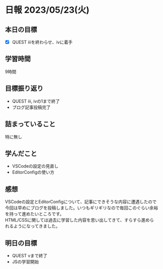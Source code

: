 # 日報 2023/05/23(火)

## 本日の目標
- [x] QUEST iiiを終わらせ、ivに着手

## 学習時間
9時間

## 目標振り返り
- QUEST iii, ivの1まで終了
- ブログ記事投稿完了

## 詰まっていること
特に無し

## 学んだこと
- VSCodeの設定の見直し
- EditorConfigの使い方

## 感想
VSCodeの設定とEditorConfigについて、記事にできそうな内容に遭遇したので今回は早めにブログを投稿しました。いつもギリギリなので毎回このぐらい余裕を持って進めたいところです。  
HTML/CSSに関しては過去に学習した内容を思い出してきて、すらすら進められるようになってきました。

## 明日の目標
- QUEST vまで終了
- JSの学習開始
